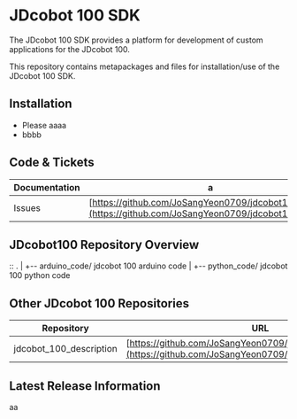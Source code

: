 # JDcobot 100 SDK

The JDcobot 100 SDK provides a platform for development of custom applications for the JDcobot 100.

This repository contains metapackages and files for installation/use of the JDcobot 100 SDK.

## Installation

- Please aaaa
- bbbb

## Code & Tickets

| Documentation   | a                                                                 |
|-----------------|-------------------------------------------------------------------|
| Issues          | [https://github.com/JoSangYeon0709/jdcobot100/issues](https://github.com/JoSangYeon0709/jdcobot100/issues) |

## JDcobot100 Repository Overview
::
.
|
+-- arduino_code/ jdcobot 100 arduino code
|
+-- python_code/ jdcobot 100 python code


## Other JDcobot 100 Repositories

| Repository              | URL                                                                                     |
|-------------------------|-----------------------------------------------------------------------------------------|
| jdcobot_100_description | [https://github.com/JoSangYeon0709/jdcobot_100_description](https://github.com/JoSangYeon0709/jdcobot_100_description) |

## Latest Release Information

aa
